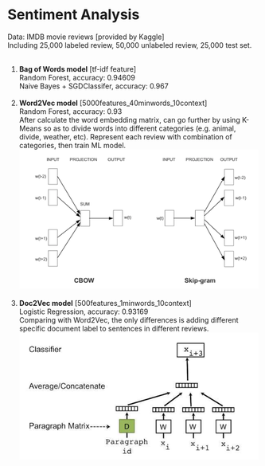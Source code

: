 # Sentiment Analysis
Data: IMDB movie reviews [provided by Kaggle] </br>
Including 25,000 labeled review, 50,000 unlabeled review, 25,000 test set.
</br>
</br>
1. <b>Bag of Words model</b> [tf-idf feature] </br>
    Random Forest, accuracy: 0.94609 </br>
    Naive Bayes + SGDClassifer, accuracy: 0.967 </br>
    </br>
2. <b>Word2Vec model</b> [5000features_40minwords_10context] </br>
    Random Forest, accuracy: 0.93 </br>
    After calculate the word embedding matrix, can go further by using K-Means so as to divide words into different categories (e.g. animal, divide, weather, etc). Represent each review with combination of categories, then train ML model.
    </br>
    ![](word2vec_diagrams.png)
    </br>
    </br>
3. <b>Doc2Vec model</b> [500features_1minwords_10context] </br>
    Logistic Regression, accuracy: 0.93169 </br>
    Comparing with Word2Vec, the only differences is adding different specific document label to sentences in different reviews.</br>
    ![](doc2vec_diagrams.jpg)

